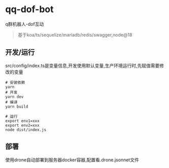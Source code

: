 # qq-dof-bot
q群机器人-dof互动

> 基于koa/ts/sequelize/mariadb/redis/swagger,node@18

## 开发/运行

src/config/index.ts是变量信息,开发使用默认变量,生产环境运行时,先赋值需要修改的变量

```
# 安装依赖
yarn
# 开发
yarn dev
# 编译
yarn build

# 运行
export env1=xxx
export env2=xxx
node dist/index.js
```

## 部署

使用drone自动部署到服务器docker容器,配置看.drone.jsonnet文件